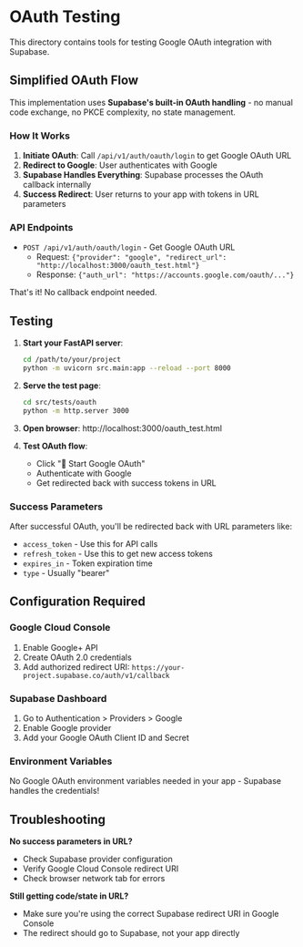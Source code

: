 # OAuth Testing

This directory contains tools for testing Google OAuth integration with Supabase.

## Simplified OAuth Flow

This implementation uses **Supabase's built-in OAuth handling** - no manual code exchange, no PKCE complexity, no state management.

### How It Works

1. **Initiate OAuth**: Call `/api/v1/auth/oauth/login` to get Google OAuth URL
2. **Redirect to Google**: User authenticates with Google
3. **Supabase Handles Everything**: Supabase processes the OAuth callback internally
4. **Success Redirect**: User returns to your app with tokens in URL parameters

### API Endpoints

- `POST /api/v1/auth/oauth/login` - Get Google OAuth URL
  - Request: `{"provider": "google", "redirect_url": "http://localhost:3000/oauth_test.html"}`
  - Response: `{"auth_url": "https://accounts.google.com/oauth/..."}`

That's it! No callback endpoint needed.

## Testing

1. **Start your FastAPI server**:

   ```bash
   cd /path/to/your/project
   python -m uvicorn src.main:app --reload --port 8000
   ```

2. **Serve the test page**:

   ```bash
   cd src/tests/oauth
   python -m http.server 3000
   ```

3. **Open browser**: http://localhost:3000/oauth_test.html

4. **Test OAuth flow**:
   - Click "🚀 Start Google OAuth"
   - Authenticate with Google
   - Get redirected back with success tokens in URL

### Success Parameters

After successful OAuth, you'll be redirected back with URL parameters like:

- `access_token` - Use this for API calls
- `refresh_token` - Use this to get new access tokens
- `expires_in` - Token expiration time
- `type` - Usually "bearer"

## Configuration Required

### Google Cloud Console

1. Enable Google+ API
2. Create OAuth 2.0 credentials
3. Add authorized redirect URI: `https://your-project.supabase.co/auth/v1/callback`

### Supabase Dashboard

1. Go to Authentication > Providers > Google
2. Enable Google provider
3. Add your Google OAuth Client ID and Secret

### Environment Variables

No Google OAuth environment variables needed in your app - Supabase handles the credentials!

## Troubleshooting

**No success parameters in URL?**

- Check Supabase provider configuration
- Verify Google Cloud Console redirect URI
- Check browser network tab for errors

**Still getting code/state in URL?**

- Make sure you're using the correct Supabase redirect URI in Google Console
- The redirect should go to Supabase, not your app directly
